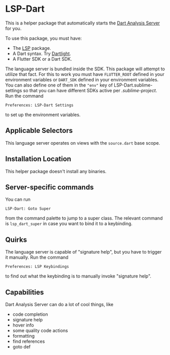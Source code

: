 # LSP-Dart

This is a helper package that automatically starts the [Dart Analysis Server](https://github.com/dart-lang/sdk/blob/master/pkg/analysis_server/tool/lsp_spec/README.md) for you.

To use this package, you must have:

- The [LSP](https://packagecontrol.io/packages/LSP) package.
- A Dart syntax. Try [Dartlight](https://packagecontrol.io/packages/Dartlight).
- A Flutter SDK or a Dart SDK.

The language server is bundled inside the SDK. This package will attempt to utilize that fact. For this to work you must
have `FLUTTER_ROOT` defined in your environment variables or `DART_SDK` defined in your environment variables. You can
also define one of them in the `"env"` key of LSP-Dart.sublime-settings so that you can have different SDKs active per
*.sublime-project*. Run the command

```
Preferences: LSP-Dart Settings
```

to set up the environment variables.

## Applicable Selectors

This language server operates on views with the `source.dart` base scope.

## Installation Location

This helper package doesn't install any binaries.

## Server-specific commands

You can run

```
LSP-Dart: Goto Super
```

from the command palette to jump to a super class. The relevant command is `lsp_dart_super` in case you want to bind
it to a keybinding.

## Quirks

The language server is capable of "signature help", but you have to trigger it manually. Run the command

```
Preferences: LSP Keybindings
```
to find out what the keybinding is to manually invoke "signature help".

## Capabilities

Dart Analysis Server can do a lot of cool things, like

- code completion
- signature help
- hover info
- some quality code actions
- formatting
- find references
- goto def
